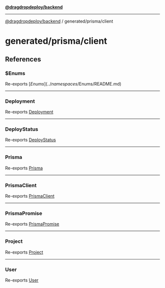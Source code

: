 [**@dragdropdeploy/backend**](../../../README.md)

***

[@dragdropdeploy/backend](../../../README.md) / generated/prisma/client

# generated/prisma/client

## References

### $Enums

Re-exports [$Enums](../namespaces/$Enums/README.md)

***

### Deployment

Re-exports [Deployment](../type-aliases/Deployment.md)

***

### DeployStatus

Re-exports [DeployStatus](../variables/DeployStatus.md)

***

### Prisma

Re-exports [Prisma](../namespaces/Prisma/README.md)

***

### PrismaClient

Re-exports [PrismaClient](../classes/PrismaClient.md)

***

### PrismaPromise

Re-exports [PrismaPromise](../type-aliases/PrismaPromise.md)

***

### Project

Re-exports [Project](../type-aliases/Project.md)

***

### User

Re-exports [User](../type-aliases/User.md)

